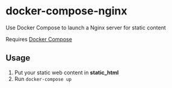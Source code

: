 # docker-compose-nginx
Use Docker Compose to launch a Nginx server for static content

Requires [Docker Compose](https://docs.docker.com/compose/install/)

## Usage

1. Put your static web content in __static_html__
2. Run `docker-compose up`
